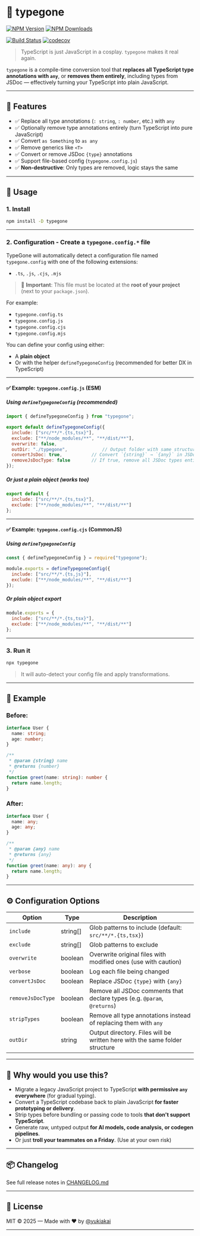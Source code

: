 # 🧨 typegone

[![NPM Version][npm-version-image]][npm-url]
[![NPM Downloads][npm-downloads-image]][npm-downloads-url]

[![Build Status][github-build-url]][github-url]
[![codecov][codecov-image]][codecov-url]

> TypeScript is just JavaScript in a cosplay. `typegone` makes it real again.

`typegone` is a compile-time conversion tool that **replaces all TypeScript type annotations with `any`**, or **removes them entirely**, including types from JSDoc — effectively turning your TypeScript into plain JavaScript.

---

## 🚀 Features

- ✅ Replace all type annotations (`: string`, `: number`, etc.) with `any`
- ✅ Optionally remove type annotations entirely (turn TypeScript into pure JavaScript)
- ✅ Convert `as Something` to `as any`
- ✅ Remove generics like `<T>`
- ✅ Convert or remove JSDoc `{type}` annotations
- ✅ Support file-based config (`typegone.config.js`)
- ✅ **Non-destructive**: Only types are removed, logic stays the same

---

## 🔧 Usage

### 1. Install

```bash
npm install -D typegone
```

---

### 2. Configuration -  Create a `typegone.config.*` file

TypeGone will automatically detect a configuration file named `typegone.config` with one of the following extensions:

- `.ts`, `.js`, `.cjs`, `.mjs`

> 📍 **Important**: This file must be located at the **root of your project** (next to your `package.json`).

For example:
- `typegone.config.ts`
- `typegone.config.js`
- `typegone.config.cjs`
- `typegone.config.mjs`

You can define your config using either:
- A **plain object**
- Or with the helper `defineTypegoneConfig` (recommended for better DX in TypeScript)

---

#### ✅ Example: `typegone.config.js` (ESM)

##### Using `defineTypegoneConfig` (recommended)

```js
import { defineTypegoneConfig } from "typegone";

export default defineTypegoneConfig({
  include: ["src/**/*.{ts,tsx}"],
  exclude: ["**/node_modules/**", "**/dist/**"],
  overwrite: false,
  outDir: "./typegone",             // Output folder with same structure
  convertJsDoc: true,           // Convert `{string}` → `{any}` in JSDoc
  removeJsDocType: false        // If true, remove all JSDoc types entirely
});
```

##### Or just a plain object (works too)

```js
export default {
  include: ["src/**/*.{ts,tsx}"],
  exclude: ["**/node_modules/**", "**/dist/**"]
};
```

---

#### ✅ Example: `typegone.config.cjs` (CommonJS)

##### Using `defineTypegoneConfig`

```js
const { defineTypegoneConfig } = require("typegone");

module.exports = defineTypegoneConfig({
  include: ["src/**/*.{ts,js}"],
  exclude: ["**/node_modules/**", "**/dist/**"]
});
```

##### Or plain object export

```js
module.exports = {
  include: ["src/**/*.{ts,tsx}"],
  exclude: ["**/node_modules/**", "**/dist/**"]
};
```


---

### 3. Run it

```bash
npx typegone
```

> It will auto-detect your config file and apply transformations.

---

## 🧪 Example

### Before:

```ts
interface User {
  name: string;
  age: number;
}

/**
 * @param {string} name
 * @returns {number}
 */
function greet(name: string): number {
  return name.length;
}
```

### After:

```ts
interface User {
  name: any;
  age: any;
}

/**
 * @param {any} name
 * @returns {any}
 */
function greet(name: any): any {
  return name.length;
}
```

---

## ⚙️ Configuration Options

| Option             | Type      | Description                                                                  |
|--------------------|-----------|------------------------------------------------------------------------------|
| `include`          | string[]  | Glob patterns to include (default: `src/**/*.{ts,tsx}`)                      |
| `exclude`          | string[]  | Glob patterns to exclude                                                     |
| `overwrite`        | boolean   | Overwrite original files with modified ones (use with caution)               |
| `verbose`          | boolean   | Log each file being changed                                                  |
| `convertJsDoc`     | boolean   | Replace JSDoc `{type}` with `{any}`                                          |
| `removeJsDocType`  | boolean   | Remove all JSDoc comments that declare types (e.g. `@param`, `@returns`)     |
| `stripTypes`       | boolean   | Remove all type annotations instead of replacing them with `any`             |
| `outDir`           | string    | Output directory. Files will be written here with the same folder structure  |


---

## 🤔 Why would you use this?

- Migrate a legacy JavaScript project to TypeScript **with permissive `any` everywhere** (for gradual typing).
- Convert a TypeScript codebase back to plain JavaScript **for faster prototyping or delivery**.
- Strip types before bundling or passing code to tools **that don't support TypeScript**.
- Generate raw, untyped output **for AI models, code analysis, or codegen pipelines**.
- Or just **troll your teammates on a Friday**. (Use at your own risk)

---

## 📦 Changelog

See full release notes in [CHANGELOG.md][changelog-url]

---

## 📄 License

MIT © 2025 — Made with ❤️ by [@yukiakai](https://github.com/yukiakai212)

---


[npm-downloads-image]: https://badgen.net/npm/dm/typegone
[npm-downloads-url]: https://www.npmjs.com/package/typegone
[npm-url]: https://www.npmjs.com/package/typegone
[npm-version-image]: https://badgen.net/npm/v/typegone
[github-build-url]: https://github.com/yukiakai212/typegone/actions/workflows/build.yml/badge.svg
[github-url]: https://github.com/yukiakai212/typegone/
[codecov-image]: https://codecov.io/gh/yukiakai212/typegone/branch/main/graph/badge.svg
[codecov-url]: https://codecov.io/gh/yukiakai212/typegone
[changelog-url]: https://github.com/yukiakai212/typegone/blob/main/CHANGELOG.md
